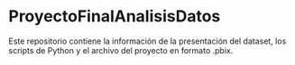 # ProyectoFinalAnalisisDatos
Este repositorio contiene la información de la presentación del dataset, los scripts de Python y el archivo del proyecto en formato .pbix.
